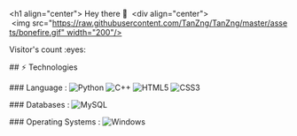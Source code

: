<h1 align="center"> Hey there 👋 </h1> 
 <div align="center"> 
  <img src="https://raw.githubusercontent.com/TanZng/TanZng/master/assets/bonefire.gif" width="200"/> 
 </div> 
 <p align="center"> 
 <h4 align="center">Visitor's count :eyes:</h4> 
 </p> 
  
 ## ⚡ Technologies 
  
 ### Language : 
 ![Python](https://img.shields.io/badge/-Python-white?style=flat-square&logo=Python) 
 ![C++](https://img.shields.io/badge/-c++-black?logo=c%2B%2B&style=social) 
 ![HTML5](https://img.shields.io/badge/-HTML5-E34F26?style=flat-square&logo=html5&logoColor=white) 
 ![CSS3](https://img.shields.io/badge/-CSS3-1572B6?style=flat-square&logo=css3)
  
 ### Databases : 
 ![MySQL](https://img.shields.io/badge/-MySQL-red?style=flat-square&logo=mysql) 
  
 ### Operating Systems : 
 ![Windows](https://img.shields.io/badge/Windows-blue.svg?logo=windows&logoColor=white) 
 <br>

